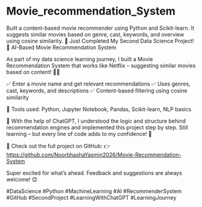 # Movie_recommendation_System
Built a content-based movie recommender using Python and Scikit-learn. It suggests similar movies based on genre, cast, keywords, and overview using cosine similarity.
🚀 Just Completed My Second Data Science Project!
🎥 AI-Based Movie Recommendation System

As part of my data science learning journey, I built a Movie Recommendation System that works like Netflix – suggesting similar movies based on content! 🧠✨

✅ Enter a movie name and get relevant recommendations
✅ Uses genres, cast, keywords, and descriptions
✅ Content-based filtering using cosine similarity

🧰 Tools used: Python, Jupyter Notebook, Pandas, Scikit-learn, NLP basics

🤝 With the help of ChatGPT, I understood the logic and structure behind recommendation engines and implemented this project step by step. Still learning – but every line of code adds to my confidence! 💪

🔗 Check out the full project on GitHub:
👉 https://github.com/NoorbhashaYasmin2026/Movie-Recommendation-System

Super excited for what’s ahead. Feedback and suggestions are always welcome! 😊

#DataScience #Python #MachineLearning #AI #RecommenderSystem #GitHub #SecondProject #LearningWithChatGPT #LearningJourney
